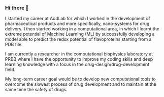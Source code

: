 ### Hi there 👋

I started my career at AddLab for which I worked in the development of pharmaceutical products and more specifically, nano-systems for drug delivery. I then started working in a computational area, in which I learnt the extreme potential of Machine Learning (ML) by successfully developing a model able to predict the redox potential of flavoproteins starting from a PDB file.

I am currently a researcher in the computational biophysics laboratory at PRBB where I have the opportunity to improve my coding skills and deep learning knowledge with a focus in the drug-design/drug-development field.

My long-term career goal would be to develop new computational tools to overcome the slowest process of drug development and to maintain at the same time the safety of drugs.

<!--
**AntonioMirarchi/AntonioMirarchi** is a ✨ _special_ ✨ repository because its `README.md` (this file) appears on your GitHub profile.

